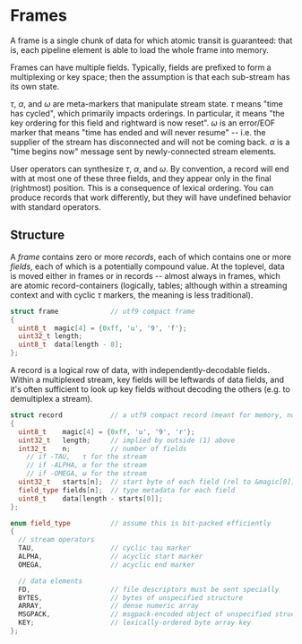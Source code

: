 # Frames
A frame is a single chunk of data for which atomic transit is guaranteed: that is, each pipeline element is able to load the whole frame into memory.

Frames can have multiple fields. Typically, fields are prefixed to form a multiplexing or key space; then the assumption is that each sub-stream has its own state.

_τ_, _α_, and _ω_ are meta-markers that manipulate stream state. _τ_ means "time has cycled", which primarily impacts orderings. In particular, it means "the key ordering for this field and rightward is now reset". _ω_ is an error/EOF marker that means "time has ended and will never resume" -- i.e. the supplier of the stream has disconnected and will not be coming back. _α_ is a "time begins now" message sent by newly-connected stream elements.

User operators can synthesize _τ_, _α_, and _ω_. By convention, a record will end with at most one of these three fields, and they appear only in the final (rightmost) position. This is a consequence of lexical ordering. You can produce records that work differently, but they will have undefined behavior with standard operators.


## Structure
A _frame_ contains zero or more _records_, each of which contains one or more _fields_, each of which is a potentially compound value. At the toplevel, data is moved either in frames or in records -- almost always in frames, which are atomic record-containers (logically, tables; although within a streaming context and with cyclic _τ_ markers, the meaning is less traditional).

```cpp
struct frame             // utf9 compact frame
{
  uint8_t  magic[4] = {0xff, 'u', '9', 'f'};
  uint32_t length;
  uint8_t  data[length - 8];
};
```

A record is a logical row of data, with independently-decodable fields. Within a multiplexed stream, key fields will be leftwards of data fields, and it's often sufficient to look up key fields without decoding the others (e.g. to demultiplex a stream).

```cpp
struct record            // a utf9 compact record (meant for memory, not disk)
{
  uint8_t    magic[4] = {0xff, 'u', '9', 'r'};
  uint32_t   length;     // implied by outside (1) above
  int32_t    n;          // number of fields
    // if -TAU,   τ for the stream
    // if -ALPHA, α for the stream
    // if -OMEGA, ω for the stream
  uint32_t   starts[n];  // start byte of each field (rel to &magic[0])
  field_type fields[n];  // type metadata for each field
  uint8_t    data[length - starts[0]];
};

enum field_type          // assume this is bit-packed efficiently
{
  // stream operators
  TAU,                   // cyclic tau marker
  ALPHA,                 // acyclic start marker
  OMEGA,                 // acyclic end marker

  // data elements
  FD,                    // file descriptors must be sent specially
  BYTES,                 // bytes of unspecified structure
  ARRAY,                 // dense numeric array
  MSGPACK,               // msgpack-encoded object of unspecified structure
  KEY;                   // lexically-ordered byte array key
};
```
